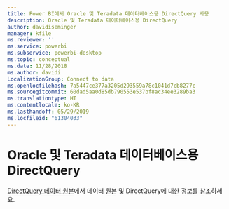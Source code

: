 ```yaml
---
title: Power BI에서 Oracle 및 Teradata 데이터베이스용 DirectQuery 사용
description: Oracle 및 Teradata 데이터베이스용 DirectQuery
author: davidiseminger
manager: kfile
ms.reviewer: ''
ms.service: powerbi
ms.subservice: powerbi-desktop
ms.topic: conceptual
ms.date: 11/28/2018
ms.author: davidi
LocalizationGroup: Connect to data
ms.openlocfilehash: 7a5447ce377a3205d293559a78c1041d7cb8277c
ms.sourcegitcommit: 60dad5aa0d85db790553e537bf8ac34ee3289ba3
ms.translationtype: HT
ms.contentlocale: ko-KR
ms.lasthandoff: 05/29/2019
ms.locfileid: "61304033"
---
```

# <a name="directquery-for-oracle-and-teradata-databases"></a>Oracle 및 Teradata 데이터베이스용 DirectQuery
[DirectQuery 데이터 원본](desktop-directquery-data-sources.md)에서 데이터 원본 및 DirectQuery에 대한 정보를 참조하세요.

